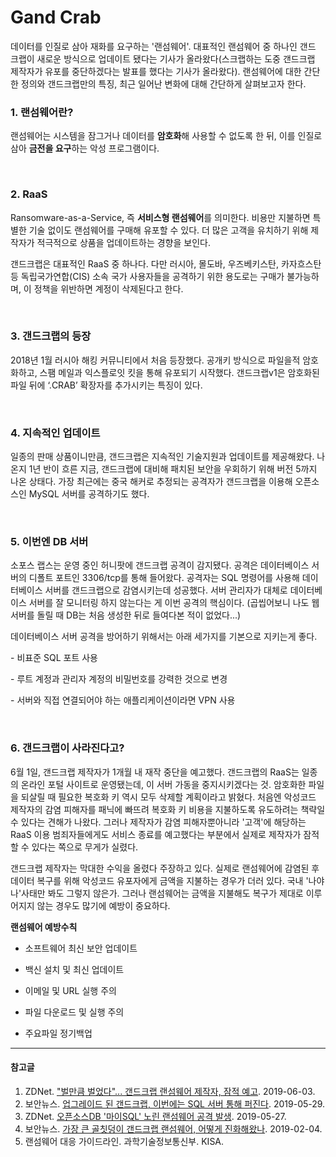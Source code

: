 # Gand Crab

데이터를 인질로 삼아 재화를 요구하는 '랜섬웨어'. 대표적인 랜섬웨어 중 하나인 갠드 크랩이 새로운 방식으로 업데이트 됐다는 기사가 올라왔다(스크랩하는 도중 갠드크랩 제작자가 유포를 중단하겠다는 발표를 했다는 기사가 올라왔다). 랜섬웨어에 대한 간단한 정의와 갠드크랩만의 특징, 최근 일어난 변화에 대해 간단하게 살펴보고자 한다.

 

### 1. 랜섬웨어란?

랜섬웨어는 시스템을 잠그거나 데이터를 **암호화**해 사용할 수 없도록 한 뒤, 이를 인질로 삼아 **금전을 요구**하는 악성 프로그램이다. 

 <br/>

### 2. RaaS

Ransomware-as-a-Service, 즉 **서비스형 랜섬웨어**를 의미한다. 비용만 지불하면 특별한 기술 없이도 랜섬웨어를 구매해 유포할 수 있다. 더 많은 고객을 유치하기 위해 제작자가 적극적으로 상품을 업데이트하는 경향을 보인다.

갠드크랩은 대표적인 RaaS 중 하나다. 다만 러시아, 몰도바, 우즈베키스탄, 카자흐스탄 등 독립국가연합(CIS) 소속 국가 사용자들을 공격하기 위한 용도로는 구매가 불가능하며, 이 정책을 위반하면 계정이 삭제된다고 한다.

  <br/>

### 3. 갠드크랩의 등장

2018년 1월 러시아 해킹 커뮤니티에서 처음 등장했다. 공개키 방식으로 파일을적 암호화하고, 스팸 메일과 익스플로잇 킷을 통해 유포되기 시작했다. 갠드크랩v1은 암호화된 파일 뒤에 ‘.CRAB’ 확장자를 추가시키는 특징이 있다.

  <br/>

### 4. 지속적인 업데이트

일종의 판매 상품이니만큼, 갠드크랩은 지속적인 기술지원과 업데이트를 제공해왔다. 나온지 1년 반이 흐른 지금, 갠드크랩에 대비해 패치된 보안을 우회하기 위해 버전 5까지 나온 상태다. 가장 최근에는 중국 해커로 추정되는 공격자가 갠드크랩을 이용해 오픈소스인 MySQL 서버를 공격하기도 했다.

  <br/>

### 5. 이번엔 DB 서버

소포스 랩스는 운영 중인 허니팟에 갠드크랩 공격이 감지됐다. 공격은 데이터베이스 서버의 디폴트 포트인 3306/tcp를 통해 들어왔다. 공격자는 SQL 명령어를 사용해 데이터베이스 서버를 갠드크랩으로 감염시키는데 성공했다. 서버 관리자가 대체로 데이터베이스 서버를 잘 모니터링 하지 않는다는 게 이번 공격의 핵심이다. (곱씹어보니 나도 웹서버를 돌릴 때 DB는 처음 생성한 뒤로 들여다본 적이 없었다...)

 

데이터베이스 서버 공격을 방어하기 위해서는 아래 세가지를 기본으로 지키는게 좋다.

\- 비표준 SQL 포트 사용

\- 루트 계정과 관리자 계정의 비밀번호를 강력한 것으로 변경

\- 서버와 직접 연결되어야 하는 애플리케이션이라면 VPN 사용

  <br/>

### 6. 갠드크랩이 사라진다고?

6월 1일, 갠드크랩 제작자가 1개월 내 재작 중단을 예고했다. 갠드크랩의 RaaS는 일종의 온라인 포털 사이트로 운영됐는데, 이 서버 가동을 중지시키겠다는 것. 암호화한 파일을 되살릴 때 필요한 복호화 키 역시 모두 삭제할 계획이라고 밝혔다. 처음엔 악성코드 제작자의 감염 피해자를 패닉에 빠뜨려 복호화 키 비용을 지불하도록 유도하려는 책략일 수 있다는 견해가 나왔다. 그러나 제작자가 감염 피해자뿐아니라 '고객'에 해당하는 RaaS 이용 범죄자들에게도 서비스 종료를 예고했다는 부분에서 실제로 제작자가 잠적할 수 있다는 쪽으로 무게가 실렸다.

 

갠드크랩 제작자는 막대한 수익을 올렸다 주장하고 있다. 실제로 랜섬웨어에 감염된 후 데이터 복구를 위해 악성코드 유포자에게 금액을 지불하는 경우가 더러 있다. 국내 '나야나'사태만 봐도 그렇지 않은가. 그러나 랜섬웨어는 금액을 지불해도 복구가 제대로 이루어지지 않는 경우도 많기에 예방이 중요하다.

 

**랜섬웨어 예방수칙**

- 소프트웨어 최신 보안 업데이트

- 백신 설치 및 최신 업데이트
- 이메일 및 URL 실행 주의
- 파일 다운로드 및 실행 주의
- 주요파일 정기백업



---



#### 참고글



1. ZDNet. ["벌만큼 벌었다"... 갠드크랩 랜섬웨어 제작자, 잠적 예고](https://www.zdnet.co.kr/view/?no=20190603104732). 2019-06-03.
2. 보안뉴스. [업그레이드 된 갠드크랩, 이번에는 SQL 서버 통해 퍼진다](https://www.boannews.com/media/view.asp?idx=79969&kind=14). 2019-05-29.
3. ZDNet. [오픈소스DB '마이SQL' 노린 랜섬웨어 공격 발생](https://www.boannews.com/media/view.asp?idx=76690). 2019-05-27.
4. 보안뉴스. [가장 큰 골칫덩이 갠드크랩 랜섬웨어, 어떻게 진화해왔나](https://www.boannews.com/media/view.asp?idx=76690). 2019-02-04.
5. 랜섬웨어 대응 가이드라인. 과학기술정보통신부. KISA.



